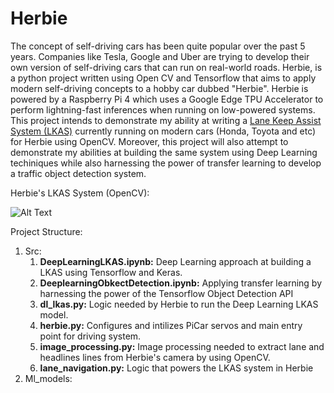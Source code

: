 # Herbie 

The concept of self-driving cars has been quite popular over the past 5 years. Companies like Tesla, Google and Uber are trying to develop their own version of self-driving cars that can run on real-world roads. Herbie, is a python project written using Open CV and Tensorflow that aims to apply modern self-driving concepts to a hobby car dubbed "Herbie". Herbie is powered by a Raspberry Pi 4 which uses a Google Edge TPU Accelerator to perform lightning-fast inferences when running on low-powered systems. This project intends to demonstrate my ability at writing a [Lane Keep Assist System (LKAS)](https://www.bianchihonda.com/honda-sensing-lane-keeping-assist-system/) currently running on modern cars (Honda, Toyota and etc) for Herbie using OpenCV. Moreover, this project will also attempt to demonstrate my abilities at building the same system using Deep Learning techiniques while also harnessing the power of transfer learning to develop a traffic object detection system.

Herbie's LKAS System (OpenCV):

![Alt Text](https://giphy.com/gifs/dhfPAU7ZwTzBd3f3RO)

Project Structure:

1. Src:
	1. **DeepLearningLKAS.ipynb:** Deep Learning approach at building a LKAS using Tensorflow and Keras.
  	2. **DeeplearningObkectDetection.ipynb:** Applying transfer learning by harnessing the power of the Tensorflow Object Detection API
  	3. **dl_lkas.py:** Logic needed by Herbie to run the Deep Learning LKAS model.
	4. **herbie.py:** Configures and intilizes PiCar servos and main entry point for driving system.
  	5. **image_processing.py:** Image processing needed to extract lane and headlines lines from Herbie's camera by using OpenCV.
	6. **lane_navigation.py:** Logic that powers the LKAS system in Herbie
2. Ml_models:
	


